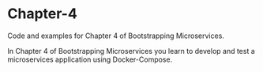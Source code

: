 # Chapter-4

Code and examples for Chapter 4 of Bootstrapping Microservices.

In Chapter 4 of Bootstrapping Microservices you learn to develop and test a microservices application using Docker-Compose.